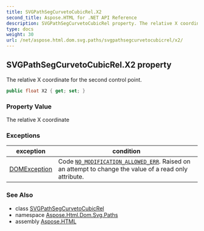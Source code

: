 ```yaml
---
title: SVGPathSegCurvetoCubicRel.X2
second_title: Aspose.HTML for .NET API Reference
description: SVGPathSegCurvetoCubicRel property. The relative X coordinate for the second control point
type: docs
weight: 30
url: /net/aspose.html.dom.svg.paths/svgpathsegcurvetocubicrel/x2/
---
```

## SVGPathSegCurvetoCubicRel.X2 property

The relative X coordinate for the second control point.

```csharp
public float X2 { get; set; }
```

### Property Value

The relative X coordinate

### Exceptions

| exception | condition |
| --- | --- |
| [DOMException](../../../aspose.html.dom/domexception/) | Code [`NO_MODIFICATION_ALLOWED_ERR`](../../../aspose.html.dom/domexception/no_modification_allowed_err/). Raised on an attempt to change the value of a read only attribute. |

### See Also

* class [SVGPathSegCurvetoCubicRel](../)
* namespace [Aspose.Html.Dom.Svg.Paths](../../svgpathsegcurvetocubicrel/)
* assembly [Aspose.HTML](../../../)

